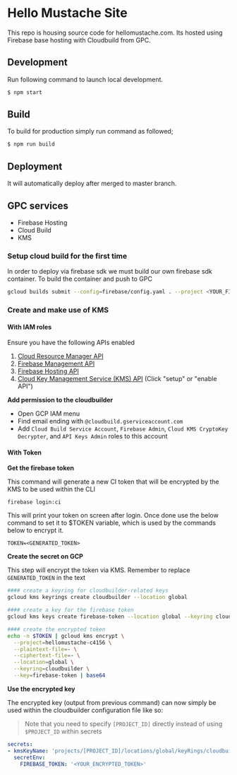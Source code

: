 # Hello Mustache Site

This repo is housing source code for hellomustache.com. Its hosted using Firebase base hosting with Cloudbuild from GPC.

## Development
Run following command to launch local development.
```bash
$ npm start
```

## Build
To build for production simply run command as followed;
```bash
$ npm run build
```

## Deployment
It will automatically deploy after merged to master branch.

## GPC services
- Firebase Hosting
- Cloud Build
- KMS

### Setup cloud build for the first time
In order to deploy via firebase sdk we must build our own firebase sdk container. To build the container and push to GPC

```bash
gcloud builds submit --config=firebase/config.yaml . --project <YOUR_FIREBASE_PROJECT_ID>
```


### Create and make use of KMS

#### With IAM roles

Ensure you have the following APIs enabled

1. [Cloud Resource Manager API](https://console.developers.google.com/apis/api/cloudresourcemanager.googleapis.com)
2. [Firebase Management API](https://console.developers.google.com/apis/api/firebase.googleapis.com)
3. [Firebase Hosting API](https://console.developers.google.com/apis/api/firebasehosting.googleapis.com)
4. [Cloud Key Management Service (KMS) API](https://console.cloud.google.com/security/kms) (Click "setup" or "enable API")

**Add permission to the cloudbuilder**

- Open GCP IAM menu
- Find email ending with `@cloudbuild.gserviceaccount.com`
- Add `Cloud Build Service Account`, `Firebase Admin`, `Cloud KMS CryptoKey Decrypter`, and `API Keys Admin` roles to this account

#### With Token

**Get the firebase token**

This command will generate a new CI token that will be encrypted by the KMS to be used within the CLI

```
firebase login:ci
```
This will print your token on screen after login. Once done use the below command to set it to $TOKEN variable, which is used by the commands below to encrypt it.

```
TOKEN=<GENERATED_TOKEN>
```

**Create the secret on GCP**

This step will encrypt the token via KMS. Remember to replace `GENERATED_TOKEN` in the text

```bash
#### create a keyring for cloudbuilder-related keys
gcloud kms keyrings create cloudbuilder --location global

#### create a key for the firebase token
gcloud kms keys create firebase-token --location global --keyring cloudbuilder --purpose encryption

#### create the encrypted token
echo -n $TOKEN | gcloud kms encrypt \
  --project=hellomustache-c4156 \
  --plaintext-file=- \
  --ciphertext-file=- \
  --location=global \
  --keyring=cloudbuilder \
  --key=firebase-token | base64
```

**Use the encrypted key**

The encrypted key (output from previous command) can now simply be used within the cloudbuilder configuration file like so:

> Note that you need to specify `[PROJECT_ID]` directly instead of using `$PROJECT_ID` within secrets

```yaml
secrets:
- kmsKeyName: 'projects/[PROJECT_ID]/locations/global/keyRings/cloudbuilder/cryptoKeys/firebase-token'
  secretEnv:
    FIREBASE_TOKEN: '<YOUR_ENCRYPTED_TOKEN>'
```
